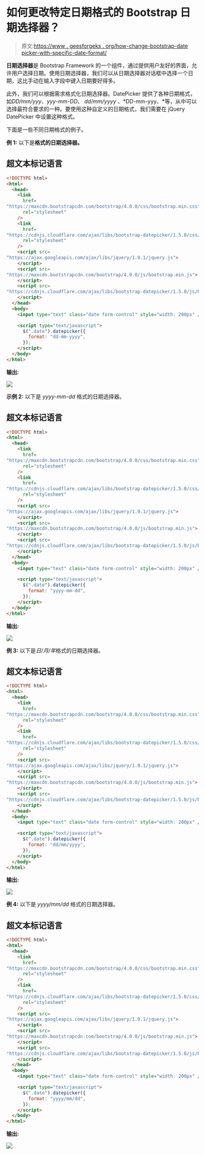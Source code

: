 # 如何更改特定日期格式的 Bootstrap 日期选择器？

> 原文:[https://www . geesforgeks . org/how-change-bootstrap-date picker-with-specific-date-format/](https://www.geeksforgeeks.org/how-to-change-bootstrap-datepicker-with-specific-date-format/)

**日期选择器**是 Bootstrap Framework 的一个组件，通过提供用户友好的界面，允许用户选择日期。使用日期选择器，我们可以从日期选择器对话框中选择一个日期，这比手动在输入字段中键入日期要好得多。

此外，我们可以根据需求格式化日期选择器。DatePicker 提供了各种日期格式，如*DD/mm/yyy*、*yyy-mm-DD*、 *dd/mm/yyyy* 、*DD-mm-yyy、*等，从中可以选择最符合要求的一种。要使用这种自定义的日期格式，我们需要在 jQuery DatePicker 中设置这种格式。

下面是一些不同日期格式的例子。

**例 1:** 以下是**格式的日期选择器。**

## 超文本标记语言

```html
<!DOCTYPE html>
<html>
  <head>
    <link
      href=
"https://maxcdn.bootstrapcdn.com/bootstrap/4.0.0/css/bootstrap.min.css"
      rel="stylesheet"
    />
    <link
      href=
"https://cdnjs.cloudflare.com/ajax/libs/bootstrap-datepicker/1.5.0/css/bootstrap-datepicker.css"
      rel="stylesheet"
    />
    <script src=
"https://ajax.googleapis.com/ajax/libs/jquery/1.9.1/jquery.js">
    </script>
    <script src=
"https://maxcdn.bootstrapcdn.com/bootstrap/4.0.0/js/bootstrap.min.js">
    </script>
    <script src=
"https://cdnjs.cloudflare.com/ajax/libs/bootstrap-datepicker/1.5.0/js/bootstrap-datepicker.js">
    </script>
  </head>
  <body>
    <input type="text" class="date form-control" style="width: 200px" />

    <script type="text/javascript">
      $(".date").datepicker({
        format: "dd-mm-yyyy",
      });
    </script>
  </body>
</html>
```

**输出:**

![](img/1dd9fb0d6cf9eed7852f31a5d5c5b95a.png)

**示例 2:** 以下是 *yyyy-mm-dd* 格式的日期选择器。

## 超文本标记语言

```html
<!DOCTYPE html>
<html>
  <head>
    <link
      href=
"https://maxcdn.bootstrapcdn.com/bootstrap/4.0.0/css/bootstrap.min.css"
      rel="stylesheet"
    />
    <link
      href=
"https://cdnjs.cloudflare.com/ajax/libs/bootstrap-datepicker/1.5.0/css/bootstrap-datepicker.css"
      rel="stylesheet"
    />
    <script src=
"https://ajax.googleapis.com/ajax/libs/jquery/1.9.1/jquery.js">
    </script>
    <script src=
"https://maxcdn.bootstrapcdn.com/bootstrap/4.0.0/js/bootstrap.min.js">
    </script>
    <script src=
"https://cdnjs.cloudflare.com/ajax/libs/bootstrap-datepicker/1.5.0/js/bootstrap-datepicker.js">
    </script>
  </head>
  <body>
    <input type="text" class="date form-control" style="width: 200px" />

    <script type="text/javascript">
      $(".date").datepicker({
        format: "yyyy-mm-dd",
      });
    </script>
  </body>
</html>
```

**输出:**

![](img/48887cfd24545ab748ede62bc56fff33.png)

**例 3:** 以下是*日/月/年*格式的日期选择器。

## 超文本标记语言

```html
<!DOCTYPE html>
<html>
  <head>
    <link
      href=
"https://maxcdn.bootstrapcdn.com/bootstrap/4.0.0/css/bootstrap.min.css"
      rel="stylesheet"
    />
    <link
      href=
"https://cdnjs.cloudflare.com/ajax/libs/bootstrap-datepicker/1.5.0/css/bootstrap-datepicker.css"
      rel="stylesheet"
    />
    <script src=
"https://ajax.googleapis.com/ajax/libs/jquery/1.9.1/jquery.js">
    </script>
    <script src=
"https://maxcdn.bootstrapcdn.com/bootstrap/4.0.0/js/bootstrap.min.js">
    </script>
    <script src=
"https://cdnjs.cloudflare.com/ajax/libs/bootstrap-datepicker/1.5.0/js/bootstrap-datepicker.js">
    </script>
  </head>
  <body>
    <input type="text" class="date form-control" style="width: 200px" />

    <script type="text/javascript">
      $(".date").datepicker({
        format: "dd/mm/yyyy",
      });
    </script>
  </body>
</html>
```

**输出:**

![](img/ad481ac78893758fdd7ea60ba3e2575e.png)

**例 4:** 以下是 *yyyy/mm/dd* 格式的日期选择器。

## 超文本标记语言

```html
<!DOCTYPE html>
<html>
  <head>
    <link
      href=
"https://maxcdn.bootstrapcdn.com/bootstrap/4.0.0/css/bootstrap.min.css"
      rel="stylesheet"
    />
    <link
      href=
"https://cdnjs.cloudflare.com/ajax/libs/bootstrap-datepicker/1.5.0/css/bootstrap-datepicker.css"
      rel="stylesheet"
    />
    <script src=
"https://ajax.googleapis.com/ajax/libs/jquery/1.9.1/jquery.js">
    </script>
    <script src=
"https://maxcdn.bootstrapcdn.com/bootstrap/4.0.0/js/bootstrap.min.js">
    </script>
    <script src=
"https://cdnjs.cloudflare.com/ajax/libs/bootstrap-datepicker/1.5.0/js/bootstrap-datepicker.js">
    </script>
  </head>
  <body>
    <input type="text" class="date form-control" style="width: 200px" />

    <script type="text/javascript">
      $(".date").datepicker({
        format: "yyyy/mm/dd",
      });
    </script>
  </body>
</html>
```

**输出:**

![](img/02dac6a164cb5831c8acf6e03ef6edec.png)